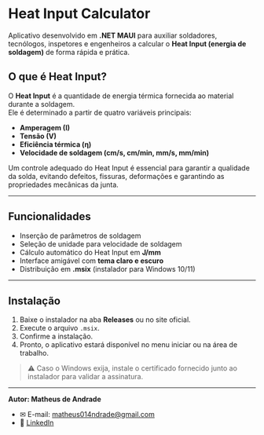 # Heat Input Calculator

Aplicativo desenvolvido em **.NET MAUI** para auxiliar soldadores, tecnólogos, inspetores e engenheiros a calcular o **Heat Input (energia de soldagem)** de forma rápida e prática.  

## O que é Heat Input?
O **Heat Input** é a quantidade de energia térmica fornecida ao material durante a soldagem.  
Ele é determinado a partir de quatro variáveis principais:

- **Amperagem (I)**  
- **Tensão (V)**  
- **Eficiência térmica (η)**  
- **Velocidade de soldagem (cm/s, cm/min, mm/s, mm/min)**  

Um controle adequado do Heat Input é essencial para garantir a qualidade da solda, evitando defeitos, fissuras, deformações e garantindo as propriedades mecânicas da junta.

---

## Funcionalidades

- Inserção de parâmetros de soldagem  
- Seleção de unidade para velocidade de soldagem  
- Cálculo automático do Heat Input em **J/mm**  
- Interface amigável com **tema claro e escuro**  
- Distribuição em **.msix** (instalador para Windows 10/11)  

---

## Instalação

1. Baixe o instalador na aba **Releases** ou no site oficial.  
2. Execute o arquivo `.msix`.  
3. Confirme a instalação.  
4. Pronto, o aplicativo estará disponível no menu iniciar ou na área de trabalho.  

> ⚠️ Caso o Windows exija, instale o certificado fornecido junto ao instalador para validar a assinatura.

---

**Autor: Matheus de Andrade**  
- ✉ E-mail: matheus014ndrade@gmail.com
- 🔗 [LinkedIn](www.linkedin.com/in/matheus-andrade-4449212b7)  
